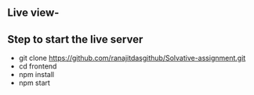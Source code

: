   ## Live view- 

  ## Step to start the live server

  - git clone https://github.com/ranajitdasgithub/Solvative-assignment.git
  -  cd frontend
  -  npm install
  -  npm start
